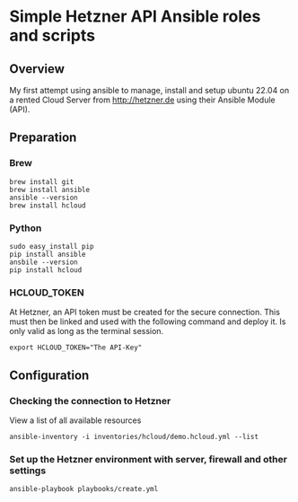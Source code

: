 # Simple Hetzner API Ansible roles and scripts

## Overview

My first attempt using ansible to manage, install and setup ubuntu 22.04 on a rented Cloud Server from http://hetzner.de using their Ansible Module (API).

## Preparation

### Brew
```
brew install git
brew install ansible
ansible --version
brew install hcloud
```

### Python 
```
sudo easy_install pip
pip install ansible
ansbile --version
pip install hcloud
```
### HCLOUD_TOKEN

At Hetzner, an API token must be created for the secure connection. This must then be linked and used with the following
command and deploy it. Is only valid as long as the terminal session.
```
export HCLOUD_TOKEN="The API-Key"
```

## Configuration

### Checking the connection to Hetzner
View a list of all available resources
```
ansible-inventory -i inventories/hcloud/demo.hcloud.yml --list     
```

### Set up the Hetzner environment with server, firewall and other settings
```
ansible-playbook playbooks/create.yml
```